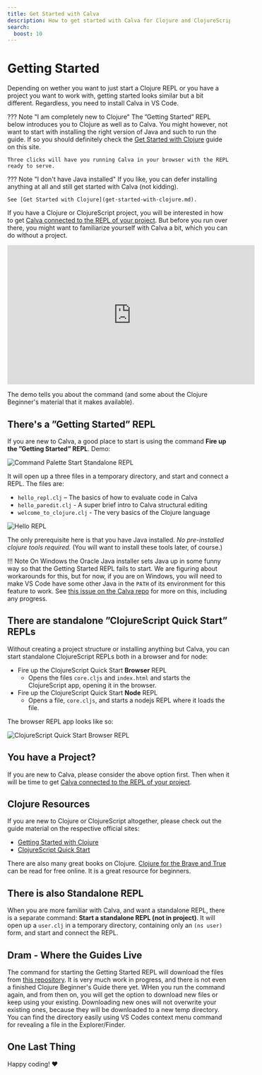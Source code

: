 ```yaml
---
title: Get Started with Calva
description: How to get started with Calva for Clojure and ClojureScript coding, the Getting Started REPL and more
search:
  boost: 10
---
```


# Getting Started

Depending on wether you want to just start a Clojure REPL or you have a project you want to work with, getting started looks similar but a bit different. Regardless, you need to install Calva in VS Code.

??? Note "I am completely new to Clojure"
    The ”Getting Started” REPL below introduces you to Clojure as well as to Calva. You might however, not want to start with installing the right version of Java and such to run the guide. If so you should definitely check the [Get Started with Clojure](get-started-with-clojure.md) guide on this site.
    
    Three clicks will have you running Calva in your browser with the REPL ready to serve.

??? Note "I don't have Java installed"
    If you like, you can defer installing anything at all and still get started with Calva (not kidding).
    
    See [Get Started with Clojure](get-started-with-clojure.md).

If you have a Clojure or ClojureScript project, you will be interested in how to get [Calva connected to the REPL of your project](connect.md). But before you run over there, you might want to familiarize yourself with Calva a bit, which you can do without a project.

<iframe width="560" height="315" src="https://www.youtube.com/embed/O6GrXXhCzCc" frameborder="0" allow="accelerometer; autoplay; clipboard-write; encrypted-media; gyroscope; picture-in-picture" allowfullscreen></iframe>

The demo tells you about the command (and some about the Clojure Beginner's material that it makes available).

## There's a ”Getting Started” REPL

If you are new to Calva, a good place to start is using the command **Fire up the ”Getting Started” REPL**. Demo:

![Command Palette Start Standalone REPL](images/howto/start-hello-repl.png "Fire up the ”Getting Started” REPL")

It will open up a three files in a temporary directory, and start and connect a REPL. The files are:

- `hello_repl.clj` – The basics of how to evaluate code in Calva
- `hello_paredit.clj` - A super brief intro to Calva structural editing
- `welcome_to_clojure.clj` - The very basics of the Clojure language

![Hello REPL](images/howto/hello-repl.png "hello-repl.clj")


The only prerequisite here is that you have Java installed. _No pre-installed clojure tools required._ (You will want to install these tools later, of course.)

!!! Note
    On Windows the Oracle Java installer sets Java up in some funny way so that the Getting Started REPL fails to start. We are figuring about workarounds for this, but for now, if you are on Windows, you will need to make VS Code have some other Java in the `PATH` of its environment for this feature to work. See [this issue on the Calva repo](https://github.com/BetterThanTomorrow/calva/issues/1162) for more on this, including any progress.

## There are standalone ”ClojureScript Quick Start” REPLs

Without creating a project structure or installing anything but Calva, you can start standalone ClojureScript REPLs both in a browser and for node:

* Fire up the ClojureScript Quick Start **Browser** REPL
    * Opens the files `core.cljs` and `index.html` and starts the ClojureScript app, opening it in the browser.
* Fire up the ClojureScript Quick Start **Node** REPL
    * Opens a file, `core.cljs`, and starts a nodejs REPL where it loads the file.

The browser REPL app looks like so:

![ClojureScript Quick Start Browser REPL](images/howto/clojurescript-quick-start.png "clojurescript-quick-start")



## You have a Project?

If you are new to Calva, please consider the above option first. Then when it will be time to get [Calva connected to the REPL of your project](connect.md).

## Clojure Resources

If you are new to Clojure or ClojureScript altogether, please check out the guide material on the respective official sites:

- [Getting Started with Clojure](https://clojure.org/guides/getting_started)
- [ClojureScript Quick Start](https://clojurescript.org/guides/quick-start)

There are also many great books on Clojure. [Clojure for the Brave and True](https://www.braveclojure.com/clojure-for-the-brave-and-true/) can be read for free online. It is a great resource for beginners.

## There is also Standalone REPL

When you are more familiar with Calva, and want a standalone REPL, there is a separate command: **Start a standalone REPL (not in project)**. It will open up a `user.clj` in a temporary directory, containing only an `(ns user)` form, and start and connect the REPL. 

## Dram - Where the Guides Live

The command for starting the Getting Started REPL will download the files from [this repository](https://github.com/BetterThanTomorrow/dram). It is very much work in progress, and there is not even a finished Clojure Beginner's Guide there yet. WHen you run the command again, and from then on, you will get the option to download new files or keep using your existing. Downloading new ones will not overwrite your existing ones, because they will be downloaded to a new temp directory. You can find the directory easily using VS Codes context menu command for revealing a file in the Explorer/Finder.

## One Last Thing

Happy coding! ♥️
